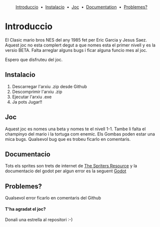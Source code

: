 <p align="center">
<a href="#introduction">Introduccio</a> &nbsp;&bull;&nbsp;
<a href="#installation">Instalacio</a> &nbsp;&bull;&nbsp;
<a href="#usage">Joc</a> &nbsp;&bull;&nbsp;
<a href="#documentation">Documentation</a> &nbsp;&bull;&nbsp;
<a href="#issue">Problemes?</a>
</p>

# Introduccio
El Clasic mario bros NES del any 1985 fet per Eric Garcia y Jesus Saez.
Aquest joc no esta complert degut a que nomes esta el primer nivell y es la versio BETA. Falta arreglar alguns bugs i ficar alguna funcio mes al joc.

Espero que disfruteu del joc.

## Instalacio
  1. Descarregar l'arxiu .zip desde Github
  2. Descomprimir l'arxiu .zip
  3. Ejecutar l'arxiu .exe
  4. Ja pots Jugar!!

## Joc
Aquest joc es nomes una beta y nomes te el nivell 1-1. 
Tambe li falta el champinyo del mario i la tortuga com enemic. 
Els Gombas poden estar una mica bugs.
Qualsevol bug que es trobeu ficarlo en comentaris.


## Documentacio
Tots els sprites son trets de internet de <a href="https://www.spriters-resource.com">The Spriters Resource<a/>
y la documentacio del godot per algun error es la seguent <a href="https://docs.godotengine.org/en/stable/">Godot<a/>

## Problemes?
Qualsevol error ficarlo en comentaris del Github

<h4>T'ha agradat el joc?</h4>
Donali una estrella al repositori :-)
